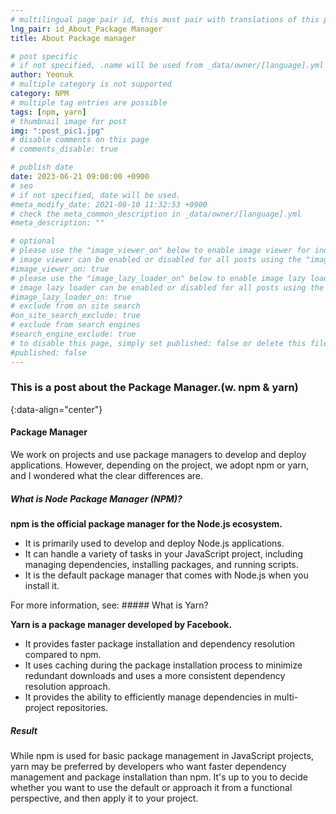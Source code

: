 ```yaml
---
# multilingual page pair id, this must pair with translations of this page. (This name must be unique)
lng_pair: id_About_Package Manager
title: About Package manager

# post specific
# if not specified, .name will be used from _data/owner/[language].yml
author: Yeonuk
# multiple category is not supported
category: NPM
# multiple tag entries are possible
tags: [npm, yarn]
# thumbnail image for post
img: ":post_pic1.jpg"
# disable comments on this page
# comments_disable: true

# publish date
date: 2023-06-21 09:00:00 +0900
# seo
# if not specified, date will be used.
#meta_modify_date: 2021-08-10 11:32:53 +0900
# check the meta_common_description in _data/owner/[language].yml
#meta_description: ""

# optional
# please use the "image_viewer_on" below to enable image viewer for individual pages or posts (_posts/ or [language]/_posts folders).
# image viewer can be enabled or disabled for all posts using the "image_viewer_posts: true" setting in _data/conf/main.yml.
#image_viewer_on: true
# please use the "image_lazy_loader_on" below to enable image lazy loader for individual pages or posts (_posts/ or [language]/_posts folders).
# image lazy loader can be enabled or disabled for all posts using the "image_lazy_loader_posts: true" setting in _data/conf/main.yml.
#image_lazy_loader_on: true
# exclude from on site search
#on_site_search_exclude: true
# exclude from search engines
#search_engine_exclude: true
# to disable this page, simply set published: false or delete this file
#published: false
---
```


<!-- outline-start -->

### This is a post about the Package Manager.(w. npm & yarn)

{:data-align="center"}

<!-- outline-end -->

#### Package Manager

We work on projects and use package managers to develop and deploy applications.
However, depending on the project, we adopt npm or yarn, and I wondered what the clear differences are.

##### What is Node Package Manager (NPM)?

**npm is the official package manager for the Node.js ecosystem.**

- It is primarily used to develop and deploy Node.js applications.
- It can handle a variety of tasks in your JavaScript project, including managing dependencies, installing packages, and running scripts.
- It is the default package manager that comes with Node.js when you install it.

For more information, see: ##### What is Yarn?

**Yarn is a package manager developed by Facebook.**

- It provides faster package installation and dependency resolution compared to npm.
- It uses caching during the package installation process to minimize redundant downloads and uses a more consistent dependency resolution approach.
- It provides the ability to efficiently manage dependencies in multi-project repositories.

##### Result

While npm is used for basic package management in JavaScript projects, yarn may be preferred by developers who want faster dependency management and package installation than npm.
It's up to you to decide whether you want to use the default or approach it from a functional perspective, and then apply it to your project.
